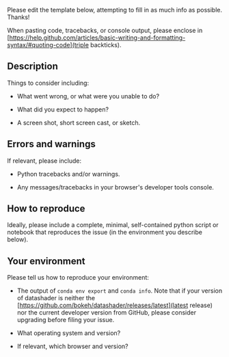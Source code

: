 Please edit the template below, attempting to fill in as much info as
possible. Thanks!

When pasting code, tracebacks, or console output, please enclose in
[https://help.github.com/articles/basic-writing-and-formatting-syntax/#quoting-code](triple backticks).

## Description

Things to consider including:

  * What went wrong, or what were you unable to do?

  * What did you expect to happen?

  * A screen shot, short screen cast, or sketch.

## Errors and warnings

If relevant, please include:

  * Python tracebacks and/or warnings.

  * Any messages/tracebacks in your browser's developer tools console.

## How to reproduce

Ideally, please include a complete, minimal, self-contained python
script or notebook that reproduces the issue (in the environment you
describe below).

## Your environment

Please tell us how to reproduce your environment:

  * The output of `conda env export` and `conda info`. Note that if
    your version of datashader is neither the
    [https://github.com/bokeh/datashader/releases/latest](latest
    release) nor the current developer version from GitHub, please
    consider upgrading before filing your issue.

  * What operating system and version?

  * If relevant, which browser and version?

